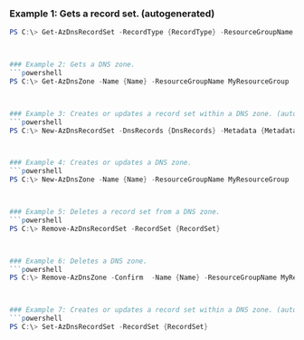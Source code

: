 
### Example 1: Gets a record set. (autogenerated)
```powershell
PS C:\> Get-AzDnsRecordSet -RecordType {RecordType} -ResourceGroupName MyResourceGroup -ZoneName {ZoneName}



### Example 2: Gets a DNS zone.
```powershell
PS C:\> Get-AzDnsZone -Name {Name} -ResourceGroupName MyResourceGroup



### Example 3: Creates or updates a record set within a DNS zone. (autogenerated)
```powershell
PS C:\> New-AzDnsRecordSet -DnsRecords {DnsRecords} -Metadata {Metadata} -Name {Name} -RecordType {RecordType} -Ttl {Ttl} -Zone {Zone}



### Example 4: Creates or updates a DNS zone.
```powershell
PS C:\> New-AzDnsZone -Name {Name} -ResourceGroupName MyResourceGroup



### Example 5: Deletes a record set from a DNS zone.
```powershell
PS C:\> Remove-AzDnsRecordSet -RecordSet {RecordSet}



### Example 6: Deletes a DNS zone.
```powershell
PS C:\> Remove-AzDnsZone -Confirm  -Name {Name} -ResourceGroupName MyResourceGroup



### Example 7: Creates or updates a record set within a DNS zone. (autogenerated)
```powershell
PS C:\> Set-AzDnsRecordSet -RecordSet {RecordSet}



